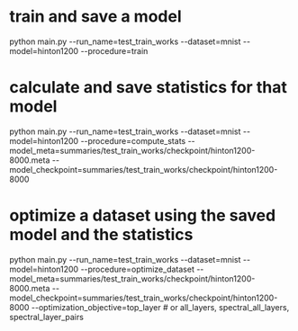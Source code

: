 # train and save a model
python main.py --run_name=test_train_works --dataset=mnist --model=hinton1200 --procedure=train

# calculate and save statistics for that model
python main.py --run_name=test_train_works --dataset=mnist --model=hinton1200 --procedure=compute_stats --model_meta=summaries/test_train_works/checkpoint/hinton1200-8000.meta --model_checkpoint=summaries/test_train_works/checkpoint/hinton1200-8000

# optimize a dataset using the saved model and the statistics
python main.py --run_name=test_train_works --dataset=mnist --model=hinton1200 --procedure=optimize_dataset --model_meta=summaries/test_train_works/checkpoint/hinton1200-8000.meta --model_checkpoint=summaries/test_train_works/checkpoint/hinton1200-8000 --optimization_objective=top_layer # or all_layers, spectral_all_layers, spectral_layer_pairs
